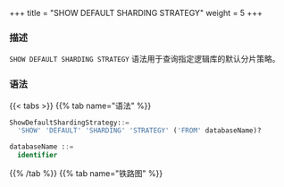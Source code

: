 +++
title = "SHOW DEFAULT SHARDING STRATEGY"
weight = 5
+++

### 描述

`SHOW DEFAULT SHARDING STRATEGY` 语法用于查询指定逻辑库的默认分片策略。

### 语法

{{< tabs >}}
{{% tab name="语法" %}}
```sql
ShowDefaultShardingStrategy::=
  'SHOW' 'DEFAULT' 'SHARDING' 'STRATEGY' ('FROM' databaseName)?

databaseName ::=
  identifier
```
{{% /tab %}}
{{% tab name="铁路图" %}}
<iframe frameborder="0" name="diagram" id="diagram" width="100%" height="100%"></iframe>
{{% /tab %}}
{{< /tabs >}}

### 补充说明

- 未指定 `databaseName` 时，默认是当前使用的 `DATABASE`。 如果也未使用 `DATABASE` 则会提示 `No database selected`。

### 返回值说明

| 列                       | 说明          |
| ------------------------| --------------|
| name                    | 分片策略范围 |
| type                    | 分片策略类型    |
| sharding_column         | 分片键         |
| sharding_algorithm_name | 分片算法名称    |
| sharding_algorithm_type | 分片算法类型    |
| sharding_algorithm_props| 分片算法参数    |

### 示例

- 查询指定逻辑库的默认分片策略

```sql
SHOW DEFAULT SHARDING STRATEGY FROM sharding_db;
```

```sql
mysql> SHOW DEFAULT SHARDING STRATEGY FROM sharding_db;
+----------+----------+-----------------+-------------------------+-------------------------+-----------------------------------------------------+
| name     | type     | sharding_column | sharding_algorithm_name | sharding_algorithm_type | sharding_algorithm_props                            |
+----------+----------+-----------------+-------------------------+-------------------------+-----------------------------------------------------+
| TABLE    | STANDARD | order_id        | table_inline            | inline                  | {algorithm-expression=t_order_item_${order_id % 2}} |
| DATABASE | STANDARD | order_id        | table_inline            | inline                  | {algorithm-expression=t_order_item_${order_id % 2}} |
+----------+----------+-----------------+-------------------------+-------------------------+-----------------------------------------------------+
2 rows in set (0.00 sec)
```

- 查询当前逻辑库的默认分片策略

```sql
SHOW DEFAULT SHARDING STRATEGY;
```

```sql
mysql> SHOW DEFAULT SHARDING STRATEGY;
+----------+----------+-----------------+-------------------------+-------------------------+-----------------------------------------------------+
| name     | type     | sharding_column | sharding_algorithm_name | sharding_algorithm_type | sharding_algorithm_props                            |
+----------+----------+-----------------+-------------------------+-------------------------+-----------------------------------------------------+
| TABLE    | STANDARD | order_id        | table_inline            | inline                  | {algorithm-expression=t_order_item_${order_id % 2}} |
| DATABASE | STANDARD | order_id        | table_inline            | inline                  | {algorithm-expression=t_order_item_${order_id % 2}} |
+----------+----------+-----------------+-------------------------+-------------------------+-----------------------------------------------------+
2 rows in set (0.00 sec)
```

### 保留字

`SHOW`、`DEFAULT`、`SHARDING`、`STRATEGY`、`FROM`

### 相关链接

- [保留字](/cn/user-manual/shardingsphere-proxy/distsql/syntax/reserved-word/)

